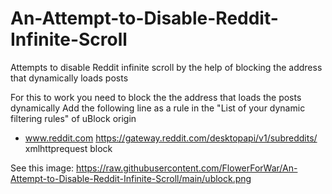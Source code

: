 # An-Attempt-to-Disable-Reddit-Infinite-Scroll
Attempts to disable Reddit infinite scroll by the help of blocking the address that dynamically loads posts

For this to work you need to block the the address that loads the posts dynamically
Add the following line as a rule in the "List of your dynamic filtering rules" of uBlock origin
* www.reddit.com https://gateway.reddit.com/desktopapi/v1/subreddits/ xmlhttprequest block

See this image: https://raw.githubusercontent.com/FlowerForWar/An-Attempt-to-Disable-Reddit-Infinite-Scroll/main/ublock.png
